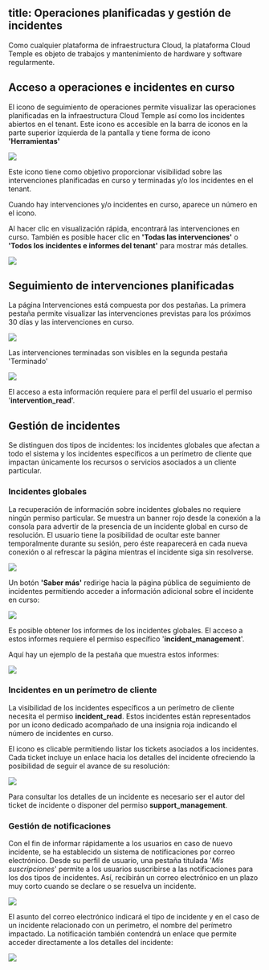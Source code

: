 title: Operaciones planificadas y gestión de incidentes
---

Como cualquier plataforma de infraestructura Cloud, la plataforma Cloud Temple es objeto de trabajos y mantenimiento de hardware y software regularmente.

## Acceso a operaciones e incidentes en curso

El icono de seguimiento de operaciones permite visualizar las operaciones planificadas en la infraestructura Cloud Temple así como los incidentes abiertos en el tenant. Este icono es accesible en la barra de iconos en la parte superior izquierda de la pantalla y tiene forma de icono __'Herramientas'__

![](images/shiva_intervention_menu01.png)

Este icono tiene como objetivo proporcionar visibilidad sobre las intervenciones planificadas en curso y terminadas y/o los incidentes en el tenant.

Cuando hay intervenciones y/o incidentes en curso, aparece un número en el icono.

Al hacer clic en visualización rápida, encontrará las intervenciones en curso. También es posible hacer clic en __'Todas las intervenciones'__ o __'Todos los incidentes e informes del tenant'__ para mostrar más detalles.

![](images/shiva_intervention_menu03.png)

## Seguimiento de intervenciones planificadas

La página Intervenciones está compuesta por dos pestañas. La primera pestaña permite visualizar las intervenciones previstas para los próximos 30 días y las intervenciones en curso.

![](images/shiva_intervention_menu04.png)

Las intervenciones terminadas son visibles en la segunda pestaña 'Terminado'

![](images/shiva_intervention_menu05.png)

El acceso a esta información requiere para el perfil del usuario el permiso '**intervention_read**'.

## Gestión de incidentes

Se distinguen dos tipos de incidentes: los incidentes globales que afectan a todo el sistema y los incidentes específicos a un perímetro de cliente que impactan únicamente los recursos o servicios asociados a un cliente particular.

### Incidentes globales

La recuperación de información sobre incidentes globales no requiere ningún permiso particular. Se muestra un banner rojo desde la conexión a la consola para advertir de la presencia de un incidente global en curso de resolución. El usuario tiene la posibilidad de ocultar este banner temporalmente durante su sesión, pero éste reaparecerá en cada nueva conexión o al refrescar la página mientras el incidente siga sin resolverse.

![](images/shiva_incident_001.png)

Un botón __'Saber más'__ redirige hacia la página pública de seguimiento de incidentes permitiendo acceder a información adicional sobre el incidente en curso:

![](images/shiva_incident_002.png)

Es posible obtener los informes de los incidentes globales. El acceso a estos informes requiere el permiso específico '**incident_management**'.

Aquí hay un ejemplo de la pestaña que muestra estos informes:

![](images/shiva_incident_003.png)

### Incidentes en un perímetro de cliente

La visibilidad de los incidentes específicos a un perímetro de cliente necesita el permiso **incident_read**. Estos incidentes están representados por un icono dedicado acompañado de una insignia roja indicando el número de incidentes en curso.

El icono es clicable permitiendo listar los tickets asociados a los incidentes. Cada ticket incluye un enlace hacia los detalles del incidente ofreciendo la posibilidad de seguir el avance de su resolución:

![](images/shiva_incident_004.png)

Para consultar los detalles de un incidente es necesario ser el autor del ticket de incidente o disponer del permiso **support_management**.

### Gestión de notificaciones

Con el fin de informar rápidamente a los usuarios en caso de nuevo incidente, se ha establecido un sistema de notificaciones por correo electrónico. Desde su perfil de usuario, una pestaña titulada '*Mis suscripciones*' permite a los usuarios suscribirse a las notificaciones para los dos tipos de incidentes. Así, recibirán un correo electrónico en un plazo muy corto cuando se declare o se resuelva un incidente.

![](images/shiva_incident_005.png)

El asunto del correo electrónico indicará el tipo de incidente y en el caso de un incidente relacionado con un perímetro, el nombre del perímetro impactado. La notificación también contendrá un enlace que permite acceder directamente a los detalles del incidente:

![](images/shiva_incident_006.png)
